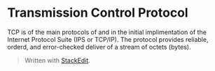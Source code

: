 # Transmission Control Protocol

TCP is of the main protocols of and in the initial implimentation of the Internet Protocol Suite (IPS or TCP/IP). The protocol provides reliable, orderd, and error-checked deliver of a stream of octets (bytes).


> Written with [StackEdit](https://stackedit.io/).
<!--stackedit_data:
eyJoaXN0b3J5IjpbLTExNjgyMjg4NjNdfQ==
-->